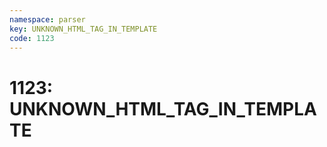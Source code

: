 ```yaml
---
namespace: parser
key: UNKNOWN_HTML_TAG_IN_TEMPLATE
code: 1123
---
```


# 1123: UNKNOWN_HTML_TAG_IN_TEMPLATE
